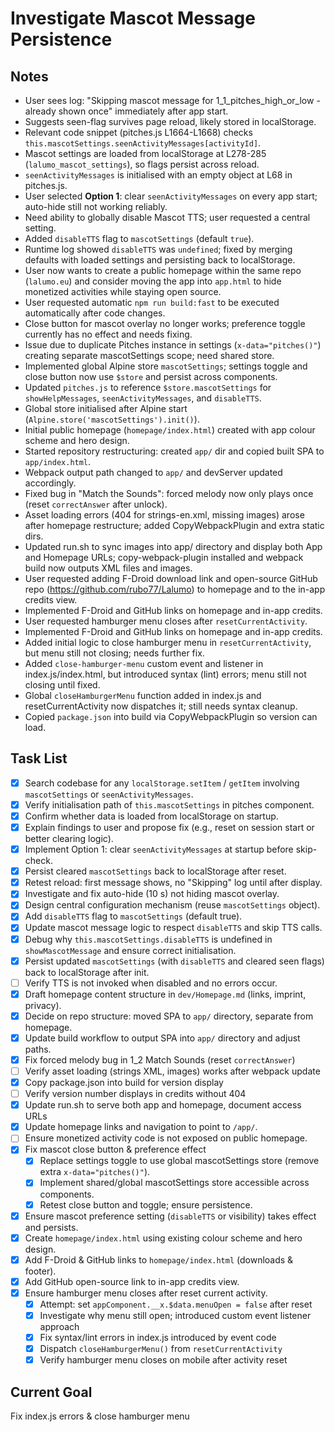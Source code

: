 # Investigate Mascot Message Persistence

## Notes
- User sees log: "Skipping mascot message for 1_1_pitches_high_or_low - already shown once" immediately after app start.
- Suggests seen-flag survives page reload, likely stored in localStorage.
- Relevant code snippet (pitches.js L1664-L1668) checks `this.mascotSettings.seenActivityMessages[activityId]`.
- Mascot settings are loaded from localStorage at L278-285 (`lalumo_mascot_settings`), so flags persist across reload.
- `seenActivityMessages` is initialised with an empty object at L68 in pitches.js.
- User selected **Option 1**: clear `seenActivityMessages` on every app start; auto-hide still not working reliably.
- Need ability to globally disable Mascot TTS; user requested a central setting.
- Added `disableTTS` flag to `mascotSettings` (default `true`).
- Runtime log showed `disableTTS` was `undefined`; fixed by merging defaults with loaded settings and persisting back to localStorage.
- User now wants to create a public homepage within the same repo (`lalumo.eu`) and consider moving the app into `app.html` to hide monetized activities while staying open source.
- User requested automatic `npm run build:fast` to be executed automatically after code changes.
- Close button for mascot overlay no longer works; preference toggle currently has no effect and needs fixing.
- Issue due to duplicate Pitches instance in settings (`x-data="pitches()"`) creating separate mascotSettings scope; need shared store.
- Implemented global Alpine store `mascotSettings`; settings toggle and close button now use `$store` and persist across components.
- Updated `pitches.js` to reference `$store.mascotSettings` for `showHelpMessages`, `seenActivityMessages`, and `disableTTS`.
- Global store initialised after Alpine start (`Alpine.store('mascotSettings').init()`).
- Initial public homepage (`homepage/index.html`) created with app colour scheme and hero design.
- Started repository restructuring: created `app/` dir and copied built SPA to `app/index.html`.
- Webpack output path changed to `app/` and devServer updated accordingly.
- Fixed bug in "Match the Sounds": forced melody now only plays once (reset `correctAnswer` after unlock).
- Asset loading errors (404 for strings-en.xml, missing images) arose after homepage restructure; added CopyWebpackPlugin and extra static dirs.
- Updated run.sh to sync images into app/ directory and display both App and Homepage URLs; copy-webpack-plugin installed and webpack build now outputs XML files and images.
- User requested adding F-Droid download link and open-source GitHub repo (https://github.com/rubo77/Lalumo) to homepage and to the in-app credits view.
- Implemented F-Droid and GitHub links on homepage and in-app credits.
- User requested hamburger menu closes after `resetCurrentActivity`.
- Implemented F-Droid and GitHub links on homepage and in-app credits.
- Added initial logic to close hamburger menu in `resetCurrentActivity`, but menu still not closing; needs further fix.
- Added `close-hamburger-menu` custom event and listener in index.js/index.html, but introduced syntax (lint) errors; menu still not closing until fixed.
- Global `closeHamburgerMenu` function added in index.js and resetCurrentActivity now dispatches it; still needs syntax cleanup.
- Copied `package.json` into build via CopyWebpackPlugin so version can load.

## Task List
- [x] Search codebase for any `localStorage.setItem` / `getItem` involving `mascotSettings` or `seenActivityMessages`.
- [x] Verify initialisation path of `this.mascotSettings` in pitches component.
- [x] Confirm whether data is loaded from localStorage on startup.
- [x] Explain findings to user and propose fix (e.g., reset on session start or better clearing logic).
- [x] Implement Option 1: clear `seenActivityMessages` at startup before skip-check.
- [x] Persist cleared `mascotSettings` back to localStorage after reset.
- [x] Retest reload: first message shows, no "Skipping" log until after display.
- [x] Investigate and fix auto-hide (10 s) not hiding mascot overlay.
- [x] Design central configuration mechanism (reuse `mascotSettings` object).
- [x] Add `disableTTS` flag to `mascotSettings` (default true).
- [x] Update mascot message logic to respect `disableTTS` and skip TTS calls.
- [x] Debug why `this.mascotSettings.disableTTS` is undefined in `showMascotMessage` and ensure correct initialisation.
- [x] Persist updated `mascotSettings` (with `disableTTS` and cleared seen flags) back to localStorage after init.
- [ ] Verify TTS is not invoked when disabled and no errors occur.
- [x] Draft homepage content structure in `dev/Homepage.md` (links, imprint, privacy).
- [x] Decide on repo structure: moved SPA to `app/` directory, separate from homepage.
- [x] Update build workflow to output SPA into `app/` directory and adjust paths.
- [x] Fix forced melody bug in 1_2 Match Sounds (reset `correctAnswer`)
- [ ] Verify asset loading (strings XML, images) works after webpack update
- [x] Copy package.json into build for version display
- [ ] Verify version number displays in credits without 404
- [x] Update run.sh to serve both app and homepage, document access URLs
- [x] Update homepage links and navigation to point to `/app/`.
- [ ] Ensure monetized activity code is not exposed on public homepage.
- [x] Fix mascot close button & preference effect
  - [x] Replace settings toggle to use global mascotSettings store (remove extra `x-data="pitches()"`).
  - [x] Implement shared/global mascotSettings store accessible across components.
  - [x] Retest close button and toggle; ensure persistence.
- [x] Ensure mascot preference setting (`disableTTS` or visibility) takes effect and persists.
- [x] Create `homepage/index.html` using existing colour scheme and hero design.
- [x] Add F-Droid & GitHub links to `homepage/index.html` (downloads & footer).
- [x] Add GitHub open-source link to in-app credits view.
- [x] Ensure hamburger menu closes after reset current activity.
  - [x] Attempt: set `appComponent.__x.$data.menuOpen = false` after reset
  - [x] Investigate why menu still open; introduced custom event listener approach
  - [x] Fix syntax/lint errors in index.js introduced by event code
  - [x] Dispatch `closeHamburgerMenu()` from `resetCurrentActivity`
  - [x] Verify hamburger menu closes on mobile after activity reset

## Current Goal
Fix index.js errors & close hamburger menu